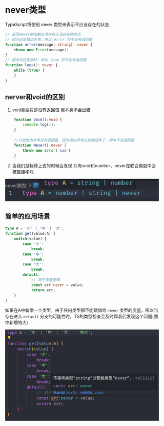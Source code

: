 # never类型

TypeScript将使用 never 类型来表示不应该存在的状态

```ts
// 返回never的函数必须存在无法达到的终点
// 因为必定抛出异常，所以 error 将不会有返回值
function error(message: string): never {
    throw new Error(message);
}
// 因为存在死循环，所以 loop 将不会有返回值
function loop(): never {
    while (true) {
    }
}
```

## nerver和void的区别

1. void类型只是没有返回值 但本身不会出错

```ts
	function Void():void {
        console.log(1);
    }
 
    //只会抛出异常没有返回值，因为抛出异常之后就结束了，根本不会返回值
    function Never():never {
    	throw new Error('aaa')
    }
```

2. 当我们鼠标移上去的时候会发现 只有void和number，never在联合类型中会被直接移除

![image-20230621145249423](./assets/image-20230621145249423.png)

## 简单的应用场景

```ts
type A = '小' | '中' | '大';	
function get(value:A) {
    switch(value) {
        case '小':
            break;
        case '中':
            break;
        case '大':
            break;
        default:
            // 用于兜底逻辑
            const err:never = value;
            return err;
    }
}
```

如果在A中新增一个类型，由于任何类型都不能赋值给 `never` 类型的变量，所以当存在进入 `default` 分支的可能性时，TS的类型检查会及时帮我们发现这个问题(图中新增特大)

![image-20230621145740208](./assets/image-20230621145740208.png)